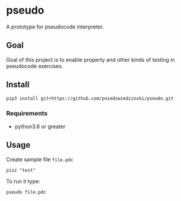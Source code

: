 # pseudo

A prototype for pseudocode interpreter.

## Goal

Goal of this project is to enable property and other kinds of testing in pseudocode exercises.

## Install

```bash
pip3 install git+https://github.com/pniedzwiedzinski/pseudo.git
```

### Requirements

- python3.6 or greater

## Usage

Create sample file `file.pdc`

```
pisz "test"
```

To run it type:

```bash
pseudo file.pdc
```
